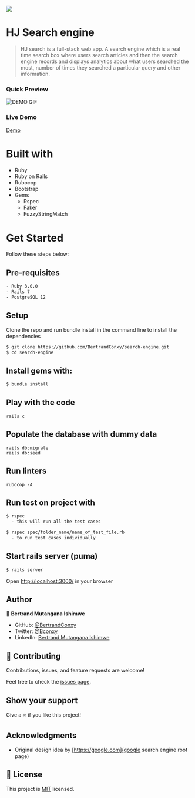 ![](https://img.shields.io/badge/HJ-blue)

# HJ Search engine

> HJ search is a full-stack web app. A search engine which is a real time search box where users search articles and then the search engine records and displays analytics about what users searched the most, number of times they searched a particular query and other information.

### Quick Preview

![DEMO GIF](app/assets/images/Spent-demo.gif)

### Live Demo
  [Demo](https://cspent.herokuapp.com/)

# Built with
- Ruby
- Ruby on Rails
- Rubocop
- Bootstrap
- Gems
  - Rspec
  - Faker
  - FuzzyStringMatch

# Get Started
Follow these steps below:

## Pre-requisites

```bash
- Ruby 3.0.0
- Rails 7
- PostgreSQL 12
```

## Setup
Clone the repo and run bundle install in the command line to install the dependencies

```bash
$ git clone https://github.com/BertrandConxy/search-engine.git
$ cd search-engine
```

## Install gems with:

```bash
$ bundle install
```

## Play with the code
```
rails c
```

## Populate the database with dummy data
```
rails db:migrate
rails db:seed
```

## Run linters
```
rubocop -A
```

## Run test on project with

```bash
$ rspec
  - this will run all the test cases
```

```bash
$ rspec spec/folder_name/name_of_test_file.rb
  - to run test cases individually
```

## Start rails server (puma)

```bash
$ rails server
```

Open [http://localhost:3000/](http://localhost:3000/) in your browser


## Author

👤 **Bertrand Mutangana Ishimwe**

- GitHub: [@BertrandConxy](https://github.com/BertrandConxy)
- Twitter: [@Bconxy](https://twitter.com/BertrandMutanga)
- LinkedIn: [Bertrand Mutangana Ishimwe](https://www.linkedin.com/in/bertrandmutangana)

## 🤝 Contributing

Contributions, issues, and feature requests are welcome!

Feel free to check the [issues page](https://github.com/BertrandConxy/search-engine/issues).

## Show your support

Give a ⭐️ if you like this project!

## Acknowledgments

- Original design idea by [https://google.com](google search engine root page)

## 📝 License

This project is [MIT](./MIT.md) licensed.
